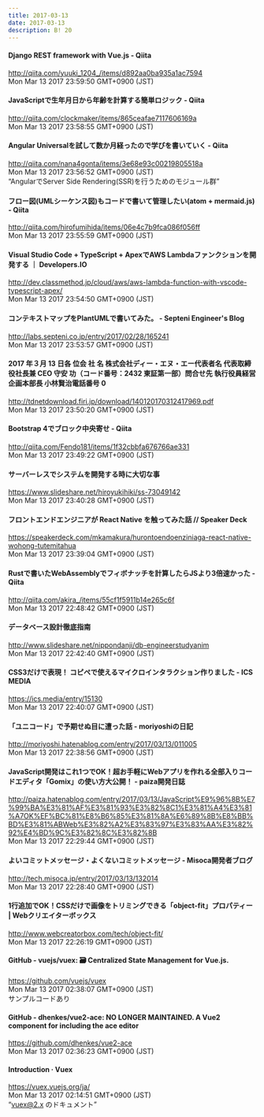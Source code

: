 ```yaml
---
title: 2017-03-13
date: 2017-03-13
description: B! 20
---
```


#### Django REST framework with Vue.js - Qiita
http://qiita.com/yuuki_1204_/items/d892aa0ba935a1ac7594<br>
Mon Mar 13 2017 23:59:50 GMT+0900 (JST)<br>


#### JavaScriptで生年月日から年齢を計算する簡単ロジック - Qiita
http://qiita.com/clockmaker/items/865ceafae7117606169a<br>
Mon Mar 13 2017 23:58:55 GMT+0900 (JST)<br>


#### Angular Universalを試して数か月経ったので学びを書いていく - Qiita
http://qiita.com/nana4gonta/items/3e68e93c00219805518a<br>
Mon Mar 13 2017 23:56:52 GMT+0900 (JST)<br>
“AngularでServer Side Rendering(SSR)を行うためのモジュール群”


#### フロー図(UMLシーケンス図)もコードで書いて管理したい(atom + mermaid.js) - Qiita
http://qiita.com/hirofumihida/items/06e4c7b9fca086f056ff<br>
Mon Mar 13 2017 23:55:59 GMT+0900 (JST)<br>


#### Visual Studio Code + TypeScript + ApexでAWS Lambdaファンクションを開発する ｜ Developers.IO
http://dev.classmethod.jp/cloud/aws/aws-lambda-function-with-vscode-typescript-apex/<br>
Mon Mar 13 2017 23:54:50 GMT+0900 (JST)<br>


#### コンテキストマップをPlantUMLで書いてみた。 - Septeni Engineer's Blog
http://labs.septeni.co.jp/entry/2017/02/28/165241<br>
Mon Mar 13 2017 23:53:57 GMT+0900 (JST)<br>


#### 2017 年３月 13 日各 位会 社 名 株式会社ディー・エヌ・エー代表者名 代表取締役社長兼 CEO 守安 功（コード番号：2432 東証第一部）問合せ先 執行役員経営企画本部長 小林賢治電話番号 0
http://tdnetdownload.firi.jp/download/140120170312417969.pdf<br>
Mon Mar 13 2017 23:50:20 GMT+0900 (JST)<br>


#### Bootstrap 4でブロック中央寄せ - Qiita
http://qiita.com/Fendo181/items/1f32cbbfa676766ae331<br>
Mon Mar 13 2017 23:49:22 GMT+0900 (JST)<br>


#### サーバーレスでシステムを開発する時に⼤切な事
https://www.slideshare.net/hiroyukihiki/ss-73049142<br>
Mon Mar 13 2017 23:40:28 GMT+0900 (JST)<br>


#### フロントエンドエンジニアが React Native を触ってみた話 // Speaker Deck
https://speakerdeck.com/mkamakura/hurontoendoenziniaga-react-native-wohong-tutemitahua<br>
Mon Mar 13 2017 23:39:04 GMT+0900 (JST)<br>


#### Rustで書いたWebAssemblyでフィボナッチを計算したらJSより3倍速かった - Qiita
http://qiita.com/akira_/items/55cf1f5911b14e265c6f<br>
Mon Mar 13 2017 22:48:42 GMT+0900 (JST)<br>


#### データベース設計徹底指南
http://www.slideshare.net/nippondanji/db-engineerstudyanim<br>
Mon Mar 13 2017 22:42:40 GMT+0900 (JST)<br>


#### CSS3だけで表現！ コピペで使えるマイクロインタラクション作りました - ICS MEDIA
https://ics.media/entry/15130<br>
Mon Mar 13 2017 22:40:07 GMT+0900 (JST)<br>


#### 「ユニコード」で予期せぬ目に遭った話 - moriyoshiの日記
http://moriyoshi.hatenablog.com/entry/2017/03/13/011005<br>
Mon Mar 13 2017 22:38:56 GMT+0900 (JST)<br>


#### JavaScript開発はこれ1つでOK！超お手軽にWebアプリを作れる全部入りコードエディタ「Gomix」の使い方大公開！ - paiza開発日誌
http://paiza.hatenablog.com/entry/2017/03/13/JavaScript%E9%96%8B%E7%99%BA%E3%81%AF%E3%81%93%E3%82%8C1%E3%81%A4%E3%81%A7OK%EF%BC%81%E8%B6%85%E3%81%8A%E6%89%8B%E8%BB%BD%E3%81%ABWeb%E3%82%A2%E3%83%97%E3%83%AA%E3%82%92%E4%BD%9C%E3%82%8C%E3%82%8B<br>
Mon Mar 13 2017 22:29:44 GMT+0900 (JST)<br>


#### よいコミットメッセージ・よくないコミットメッセージ - Misoca開発者ブログ
http://tech.misoca.jp/entry/2017/03/13/132014<br>
Mon Mar 13 2017 22:28:40 GMT+0900 (JST)<br>


#### 1行追加でOK！CSSだけで画像をトリミングできる「object-fit」プロパティー | Webクリエイターボックス
http://www.webcreatorbox.com/tech/object-fit/<br>
Mon Mar 13 2017 22:26:19 GMT+0900 (JST)<br>


#### GitHub - vuejs/vuex: 🗃️ Centralized State Management for Vue.js.
https://github.com/vuejs/vuex<br>
Mon Mar 13 2017 02:38:07 GMT+0900 (JST)<br>
 サンプルコードあり


#### GitHub - dhenkes/vue2-ace: NO LONGER MAINTAINED. A Vue2 component for including the ace editor
https://github.com/dhenkes/vue2-ace<br>
Mon Mar 13 2017 02:36:23 GMT+0900 (JST)<br>


#### Introduction · Vuex
https://vuex.vuejs.org/ja/<br>
Mon Mar 13 2017 02:14:51 GMT+0900 (JST)<br>
“vuex@2.x のドキュメント”


